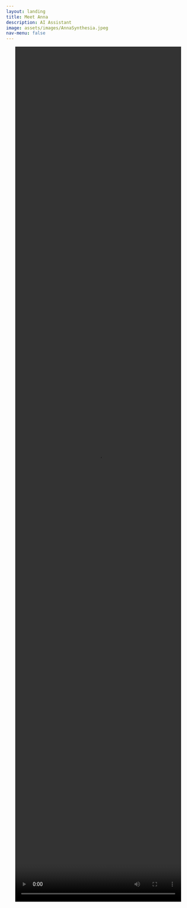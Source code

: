 ```yaml
---
layout: landing
title: Meet Anna
description: AI Assistant
image: assets/images/AnnaSynthesia.jpeg
nav-menu: false
---
```


<!-- Main -->
<div id="main" class="alt">
  <p align="center">
    <video width="90%" height="60%" controls>
      <source type="video/mp4" src="assets/videos/introduction.mp4">
    </video>
  </p>
</div>
